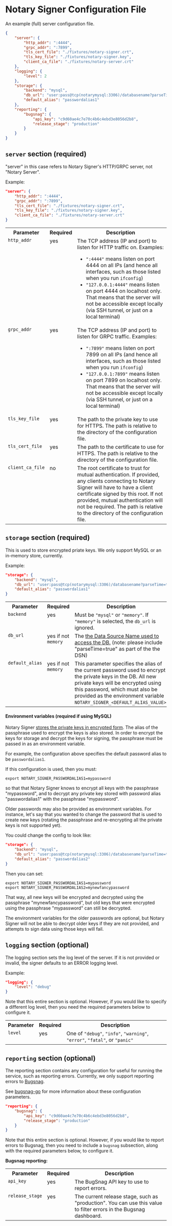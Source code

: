 <!--[metadata]>
+++
title = "Notary Signer Configuration File"
description = "Specifies the configuration file for Notary Signer"
keywords = ["docker, notary, notary-signer, configuration"]
[menu.main]
parent="mn_notary"
+++
<![end-metadata]-->

# Notary Signer Configuration File

An example (full) server configuration file.

```json
{
	"server": {
		"http_addr": ":4444",
		"grpc_addr": ":7899",
		"tls_cert_file": "./fixtures/notary-signer.crt",
		"tls_key_file": "./fixtures/notary-signer.key",
		"client_ca_file": "./fixtures/notary-server.crt"
	},
	"logging": {
		"level": 2
	},
	"storage": {
		"backend": "mysql",
		"db_url": "user:pass@tcp(notarymysql:3306)/databasename?parseTime=true",
		"default_alias": "passwordalias1"
	},
	"reporting": {
		"bugsnag": {
			"api_key": "c9d60ae4c7e70c4b6c4ebd3e8056d2b8",
			"release_stage": "production"
		}
	}
}
```

## `server` section (required)

"server" in this case refers to Notary Signer's HTTP/GRPC server, not
"Notary Server".

Example:

```json
"server": {
	"http_addr": ":4444",
	"grpc_addr": ":7899",
	"tls_cert_file": "./fixtures/notary-signer.crt",
	"tls_key_file": "./fixtures/notary-signer.key",
	"client_ca_file": "./fixtures/notary-server.crt"
}
```
<table>
	<tr>
		<th>Parameter</th>
		<th>Required</th>
		<th>Description</th>
	</tr>
	<tr>
		<td valign="top"><code>http_addr</code></td>
		<td valign="top">yes</td>
		<td valign="top">The TCP address (IP and port) to listen for HTTP
			traffic on.  Examples:
			<ul>
			<li><code>":4444"</code> means listen on port 4444 on all IPs (and
				hence all interfaces, such as those listed when you run
				<code>ifconfig</code>)</li>
			<li><code>"127.0.0.1:4444"</code> means listen on port 4444 on
				localhost only.  That means that the server will not be
				accessible except locally (via SSH tunnel, or just on a local
				terminal)</li>
			</ul>
		</td>
	</tr>
	<tr>
		<td valign="top"><code>grpc_addr</code></td>
		<td valign="top">yes</td>
		<td valign="top">The TCP address (IP and port) to listen for GRPC
			traffic.  Examples:
			<ul>
			<li><code>":7899"</code> means listen on port 7899 on all IPs (and
				hence all interfaces, such as those listed when you run
				<code>ifconfig</code>)</li>
			<li><code>"127.0.0.1:7899"</code> means listen on port 7899 on
				localhost only.  That means that the server will not be
				accessible except locally (via SSH tunnel, or just on a local
				terminal)</li>
			</ul>
		</td>
	</tr>
	<tr>
		<td valign="top"><code>tls_key_file</code></td>
		<td valign="top">yes</td>
		<td valign="top">The path to the private key to use for
			HTTPS. The path is relative to the directory of the
			configuration file.</td>
	</tr>
	<tr>
		<td valign="top"><code>tls_cert_file</code></td>
		<td valign="top">yes</td>
		<td valign="top">The path to the certificate to use for
			HTTPS. The path is relative to the directory of the
			configuration file.</td>
	</tr>
	<tr>
		<td valign="top"><code>client_ca_file</code></td>
		<td valign="top">no</td>
		<td valign="top">The root certificate to trust for
			mutual authentication. If provided, any clients connecting to
			Notary Signer will have to have a client certificate signed by
			this root. If not provided, mutual authentication will not be
			required. The path is relative to the directory of the
			configuration file.</td>
	</tr>
</table>

## `storage` section (required)

This is used to store encrypted priate keys.  We only support MySQL or an
in-memory store, currently.

Example:

```json
"storage": {
	"backend": "mysql",
	"db_url": "user:pass@tcp(notarymysql:3306)/databasename?parseTime=true",
	"default_alias": "passwordalias1"
}
```

<table>
	<tr>
		<th>Parameter</th>
		<th>Required</th>
		<th>Description</th>
	</tr>
	<tr>
		<td valign="top"><code>backend</code></td>
		<td valign="top">yes</td>
		<td valign="top">Must be <code>"mysql"</code> or <code>"memory"</code>.
			If <code>"memory"</code> is selected, the <code>db_url</code>
			is ignored.</td>
	</tr>
	<tr>
		<td valign="top"><code>db_url</code></td>
		<td valign="top">yes if not <code>memory</code></td>
		<td valign="top">The <a href="https://github.com/go-sql-driver/mysql">
			the Data Source Name used to access the DB.</a>
			(note: please include "parseTime=true" as part of the the DSN)</td>
	</tr>
	<tr>
		<td valign="top"><code>default_alias</code></td>
		<td valign="top">yes if not <code>memory</code></td>
		<td valign="top">This parameter specifies the alias of the current
			password used to encrypt the private keys in the DB.  All new
			private keys will be encrypted using this password, which
			must also be provided as the environment variable
			<code>NOTARY_SIGNER_&lt;DEFAULT_ALIAS_VALUE&gt;</code>.</td>
	</tr>
</table>

#### Environment variables (required if using MySQL)

Notary Signer
[stores the private keys in encrypted form](notary-signer.md#signer-storage).
The alias of the passphrase used to encrypt the keys is also stored.  In order
to encrypt the keys for storage and decrypt the keys for signing, the
passphrase must be passed in as an environment variable.

For example, the configuration above specifies the default password alias to be
`passwordalias1`.

If this configuration is used, then you must:

`export NOTARY_SIGNER_PASSWORDALIAS1=mypassword`

so that that Notary Signer knows to encrypt all keys with the passphrase
"mypassword", and to decrypt any private key stored with password alias
"passwordalias1" with the passphrase "mypassword".

Older passwords may also be provided as environment variables.  For instance,
let's say that you wanted to change the password that is used to create new
keys (rotating the passphrase and re-encrypting all the private keys is not
supported yet).

You could change the config to look like:

```json
"storage": {
	"backend": "mysql",
	"db_url": "user:pass@tcp(notarymysql:3306)/databasename?parseTime=true",
	"default_alias": "passwordalias2"
}
```

Then you can set:

```
export NOTARY_SIGNER_PASSWORDALIAS1=mypassword
export NOTARY_SIGNER_PASSWORDALIAS2=mynewfancypassword
```

That way, all new keys will be encrypted and decrypted using the passphrase
"mynewfancypassword", but old keys that were encrypted using the passphrase
"mypassword" can still be decrypted.

The environment variables for the older passwords are optional, but Notary
Signer will not be able to decrypt older keys if they are not provided, and
attempts to sign data using those keys will fail.

## `logging` section (optional)

The logging section sets the log level of the server.  If it is not provided
or invalid, the signer defaults to an ERROR logging level.

Example:

```json
"logging": {
	"level": "debug"
}
```

Note that this entire section is optional.  However, if you would like to
specify a different log level, then you need the required parameters
below to configure it.

<table>
	<tr>
		<th>Parameter</th>
		<th>Required</th>
		<th>Description</th>
	</tr>
	<tr>
		<td valign="top"><code>level</code></td>
		<td valign="top">yes</td>
		<td valign="top">One of <code>"debug"</code>, <code>"info"</code>,
			<code>"warning"</code>, <code>"error"</code>, <code>"fatal"</code>,
			or <code>"panic"</code></td>
	</tr>
</table>


## `reporting` section (optional)

The reporting section contains any configuration for useful for running the
service, such as reporting errors. Currently, we only support reporting errors
to [Bugsnag](https://bugsnag.com).

See [bugsnag-go](https://github.com/bugsnag/bugsnag-go/) for more information
about these configuration parameters.

```json
"reporting": {
	"bugsnag": {
		"api_key": "c9d60ae4c7e70c4b6c4ebd3e8056d2b8",
		"release_stage": "production"
	}
}
```

Note that this entire section is optional.  However, if you would like to
report errors to Bugsnag, then you need to include a `bugsnag` subsection,
along with the required parameters below, to configure it.

**Bugsnag reporting:**

<table>
	<tr>
		<th>Parameter</th>
		<th>Required</th>
		<th>Description</th>
	</tr>
	<tr>
		<td valign="top"><code>api_key</code></td>
		<td valign="top">yes</td>
		<td>The BugSnag API key to use to report errors.</td>
	</tr>
	<tr>
		<td valign="top"><code>release_stage</code></td>
		<td valign="top">yes</td>
		<td>The current release stage, such as "production".  You can
			use this value to filter errors in the Bugsnag dashboard.</td>
	</tr>
</table>
